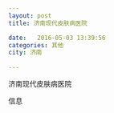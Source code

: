 ```yaml
--- 
layout: post 
title: 济南现代皮肤病医院

date:   2016-05-03 13:39:56 
categories: 其他  
city: 济南
  
--- 
```

   
济南现代皮肤病医院

信息

